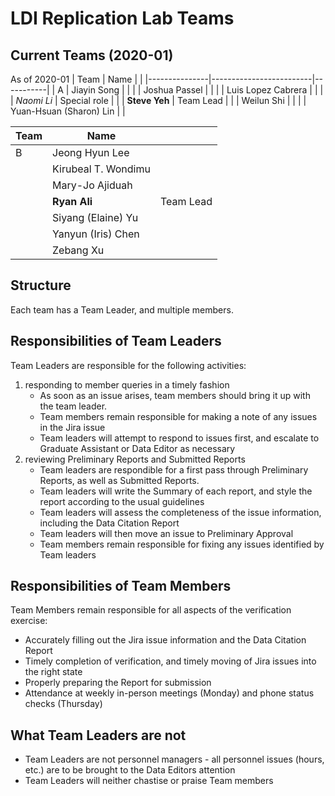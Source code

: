 # LDI Replication Lab Teams

## Current Teams (2020-01)

 As of 2020-01 
| Team          | Name                    |           |
|---------------|-------------------------|-----------|
| A             | Jiayin Song             |           |
|               | Joshua Passel           |           |
|               | Luis Lopez Cabrera      |           |
|               | *Naomi Li*              | Special role   |
|               | **Steve Yeh**           | Team Lead |
|               | Weilun Shi              |           |
|               | Yuan-Hsuan (Sharon) Lin |           |

| Team          | Name                    |           |
|---------------|-------------------------|-----------|
| B             | Jeong Hyun Lee          |           |
|               | Kirubeal T. Wondimu     |           |
|               | Mary-Jo Ajiduah         |           |
|               | **Ryan Ali**            | Team Lead |
|               | Siyang (Elaine) Yu      |           |
|               | Yanyun (Iris) Chen      |           |
|               | Zebang Xu               |


## Structure
Each team has a Team Leader, and multiple members. 

## Responsibilities of Team Leaders
Team Leaders are responsible for the following activities:
1. responding to member queries in a timely fashion
   - As soon as an issue arises, team members should bring it up with the team leader.
   - Team members remain responsible for making a note of any issues in the Jira issue
   - Team leaders will attempt to respond to issues first, and escalate to Graduate Assistant or Data Editor as necessary
2. reviewing Preliminary Reports and Submitted Reports
   - Team leaders are respondible for a first pass through Preliminary Reports, as well as Submitted Reports.
   - Team leaders will write the Summary of each report, and style the report according to the usual guidelines
   - Team leaders will assess the completeness of the issue information, including the Data Citation Report
   - Team leaders will then move an issue to Preliminary Approval
   - Team members remain responsible for fixing any issues identified by Team leaders

## Responsibilities of Team Members
Team Members remain responsible for all aspects of the verification exercise:
- Accurately filling out the Jira issue information and the Data Citation Report
- Timely completion of verification, and timely moving of Jira issues into the right state
- Properly preparing the Report for submission
- Attendance at weekly in-person meetings (Monday) and phone status checks (Thursday)

## What Team Leaders are not
- Team Leaders are not personnel managers - all personnel issues (hours, etc.) are to be brought to the Data Editors attention 
- Team Leaders will neither chastise or praise Team members

